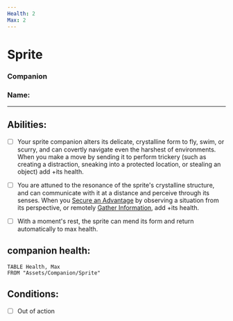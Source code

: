 ```yaml
---
Health: 2
Max: 2
---
```

# Sprite
### Companion
### Name:
<hr>

## Abilities:
- [ ] Your sprite companion alters its delicate, crystalline form to fly, swim, or scurry, and can covertly navigate even the harshest of environments. When you make a move by sending it to perform trickery (such as creating a distraction, sneaking into a protected location, or stealing an object) add +its health.

- [ ] You are attuned to the resonance of the sprite's crystalline structure, and can communicate with it at a distance and perceive through its senses. When you [Secure an Advantage](5_Moves/Adventure/Secure_an_Advantage.md) by observing a situation from its perspective, or remotely [Gather Information](Gather_Information.md), add +its health.

- [ ] With a moment's rest, the sprite can mend its form and return automatically to max health.

## companion health:
```dataview
TABLE Health, Max
FROM "Assets/Companion/Sprite"
```

## Conditions:
- [ ] Out of action
